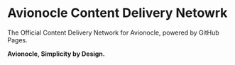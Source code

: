 # Avionocle Content Delivery Netowrk
The Official Content Delivery Network for Avionocle, powered by GitHub Pages.

**Avionocle, Simplicity by Design.**
